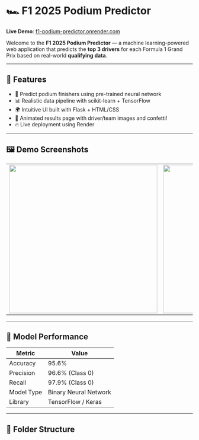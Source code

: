 # 🏎️ F1 2025 Podium Predictor

**Live Demo**: [f1-podium-predictor.onrender.com](https://f1-podium-predictor.onrender.com)

Welcome to the **F1 2025 Podium Predictor** — a machine learning-powered web application that predicts the **top 3 drivers** for each Formula 1 Grand Prix based on real-world **qualifying data**.

---

## 🚀 Features

- 🎯 Predict podium finishers using pre-trained neural network
- 📊 Realistic data pipeline with scikit-learn + TensorFlow
- 🌍 Intuitive UI built with Flask + HTML/CSS
- 🎉 Animated results page with driver/team images and confetti!
- 🔥 Live deployment using Render

---

## 🖼️ Demo Screenshots

<table>
  <tr>
    <td><img src="static/demo1.png" width="400px"></td>
    <td><img src="static/demo2.png" width="400px"></td>
  </tr>
</table>

---

## 🧠 Model Performance

| Metric         | Value      |
|----------------|------------|
| Accuracy       | 95.6%      |
| Precision      | 96.6% (Class 0) |
| Recall         | 97.9% (Class 0) |
| Model Type     | Binary Neural Network |
| Library        | TensorFlow / Keras |

---

## 📂 Folder Structure

